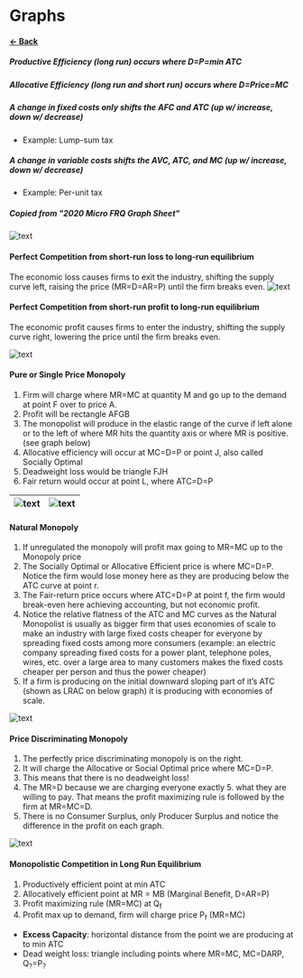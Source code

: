# Graphs
#### [&larr; Back](README.md)
##### **Productive Efficiency** (long run) occurs where D=P=min ATC
##### **Allocative Efficiency** (long run and short run) occurs where D=Price=MC
##### A change in fixed costs only shifts the AFC and ATC (up w/ increase, down w/ decrease)
* Example: Lump-sum tax

##### A change in variable costs shifts the AVC, ATC, and MC (up w/ increase, down w/ decrease)
* Example: Per-unit tax

##### Copied from "2020 Micro FRQ Graph Sheet"
![text](images/image13.png)
#### **Perfect Competition** from short-run loss to long-run equilibrium
The economic loss causes firms to exit the industry, shifting the supply curve left, raising the price (MR=D=AR=P) until the firm breaks even.
![text](images/image5.jpg)
#### **Perfect Competition** from short-run profit to long-run equilibrium
The economic profit causes firms to enter the industry, shifting the supply curve right, lowering the price until the firm breaks even.

![text](images/image3.png)
#### Pure or Single Price Monopoly
1. Firm will charge where MR=MC at quantity M and go up to the demand at point F over to price A.
2. Profit will be rectangle AFGB
3. The monopolist will produce in the elastic range of the curve if left alone or to the left of where MR hits the quantity axis or where MR is positive. (see graph below)
4. Allocative efficiency will occur at MC=D=P or point J, also called Socially Optimal
5. Deadweight loss would be triangle FJH
6. Fair return would occur at point L, where ATC=D=P

|![text](images/image10.png)|![text](images/image17.png)|
|-|-|
#### Natural Monopoly
1. If unregulated the monopoly will profit max going to MR=MC up to the Monopoly price
2. The Socially Optimal or Allocative Efficient price is where MC=D=P. Notice the firm would lose money here as they are producing below the ATC curve at point r.
3. The Fair-return price occurs where ATC=D=P at point f, the firm would break-even here achieving accounting, but not economic profit.
4. Notice the relative flatness of the ATC and MC curves as the Natural Monopolist is usually as bigger firm that uses economies of scale to make an industry with large fixed costs cheaper for everyone by spreading fixed costs among more consumers (example: an electric company spreading fixed costs for a power plant, telephone poles, wires, etc. over a large area to many customers makes the fixed costs cheaper per person and thus the power cheaper)
6. If a firm is producing on the initial downward sloping part of it’s ATC (shown as LRAC on below graph) it is producing with economies of scale.

![text](images/image8.png)
#### Price Discriminating Monopoly
1. The perfectly price discriminating monopoly is on the right.
2. It will charge the Allocative or Social Optimal price where MC=D=P.
3. This means that there is no deadweight loss!
4. The MR=D because we are charging everyone exactly 5. what they are willing to pay.  That means the profit maximizing rule is followed by the firm at MR=MC=D.
6. There is no Consumer Surplus, only Producer Surplus and notice the difference in the profit on each graph.

![text](images/image1.png)
#### Monopolistic Competition in Long Run Equilibrium
1. Productively efficient point at min ATC
2. Allocatively efficient point at MR = MB (Marginal Benefit, D=AR=P) 
3. Profit maximizing rule (MR=MC) at Q<sub>f</sub>
4. Profit max up to demand, firm will charge price P<sub>f</sub> (MR=MC)
* __Excess Capacity__: horizontal distance from the point we are producing at to min ATC
* Dead weight loss: triangle including points where MR=MC, MC=DARP, Q<sub>?</sub>=P<sub>?</sub>
